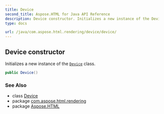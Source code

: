 ```yaml
---
title: Device
second_title: Aspose.HTML for Java API Reference
description: Device constructor. Initializes a new instance of the Device class
type: docs

url: /java/com.aspose.html.rendering/device/device/
---
```

## Device constructor

Initializes a new instance of the [`Device`](../) class.

```java
public Device()
```

### See Also

* class [Device](../)
* package [com.aspose.html.rendering](../../../com.aspose.html.rendering/)
* package [Aspose.HTML](../../../)
